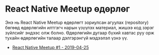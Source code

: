 # React Native Meetup өдөрлөг

Энэ нь React Native Meetup өдөрлөгт зориулсан агуулах (repository) бөгөөд өдөрлөгийн илтгэгч нарын үзүүлэх материал, жишээ код зэрэг зүйлсийг эндээс олж болно. Өдөрлөгийн дугаар бүхий хавтас руу орж тухайн өдөрлөгийн талаар дэлгэрэнгүй мэдээлэл үзнэ үү.

- [React Native Meetup #1 - 2019-04-25](meetup-1)
